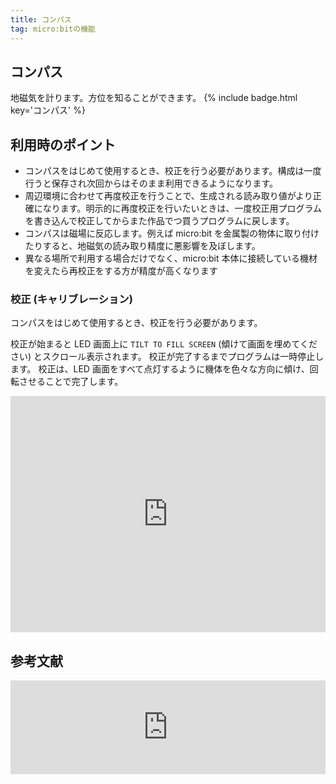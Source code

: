 ```yaml
---
title: コンパス
tag: micro:bitの機能
---
```


## コンパス

地磁気を計ります。方位を知ることができます。
{% include badge.html key='コンパス' %}

## 利用時のポイント

- コンパスをはじめて使用するとき、校正を行う必要があります。構成は一度行うと保存され次回からはそのまま利用できるようになります。
- 周辺環境に合わせて再度校正を行うことで、生成される読み取り値がより正確になります。明示的に再度校正を行いたいときは、一度校正用プログラムを書き込んで校正してからまた作品でつ買うプログラムに戻します。
- コンパスは磁場に反応します。例えば micro:bit を金属製の物体に取り付けたりすると、地磁気の読み取り精度に悪影響を及ぼします。
- 異なる場所で利用する場合だけでなく、micro:bit 本体に接続している機材を変えたら再校正をする方が精度が高くなります

### 校正 (キャリブレーション)

コンパスをはじめて使用するとき、校正を行う必要があります。

校正が始まると LED 画面上に `TILT TO FILL SCREEN` (傾けて画面を埋めてください) とスクロール表示されます。
校正が完了するまでプログラムは一時停止します。
校正は、LED 画面をすべて点灯するように機体を色々な方向に傾け、回転させることで完了します。

<div style="width:100%;height:0px;position:relative;padding-bottom:75.000%;"><iframe src="https://streamable.com/e/5c9ppl?loop=0" frameborder="0" width="100%" height="100%" allowfullscreen style="width:100%;height:100%;position:absolute;left:0px;top:0px;overflow:hidden;" loading="lazy"></iframe></div>

## 参考文献

<iframe title="コンパス" src="https://hatenablog-parts.com/embed?url=https://makecode.microbit.org/projects/compass" width="100%" height="150" frameborder="0" scrolling="no" loading="lazy"></iframe>
